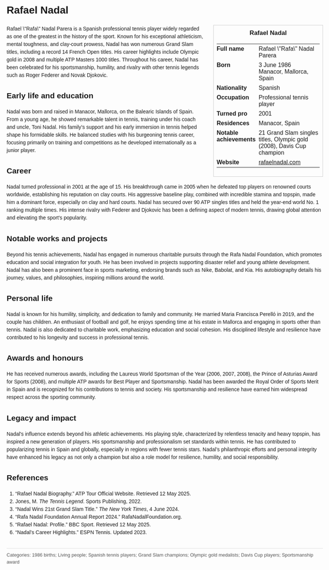 <!DOCTYPE html>
<html>
<head>
  <title>Rafael Nadal – Profile</title>
  <style>
    body { font-family: Arial, sans-serif; margin: 2rem auto; max-width: 960px; line-height: 1.5; }
    aside.infobox { float: right; width: 280px; margin: 0 0 1rem 1.5rem; border: 1px solid #ccc; padding: 0.5rem; font-size: 0.9rem; }
    aside.infobox h3 { text-align: center; margin-top: 0; }
    aside.infobox table { width: 100%; border-collapse: collapse; }
    aside.infobox td { padding: 0.25rem 0; vertical-align: top; }
    h1 { margin-top: 0; }
    footer.categories { font-size: 0.8rem; color: #555; border-top: 1px solid #ddd; padding-top: 0.5rem; margin-top: 2rem; }
  </style>
</head>
<body>
  <h1>Rafael Nadal</h1>
  <aside class="infobox">
    <h3>Rafael Nadal</h3>
    <table>
      <tr><td><strong>Full name</strong></td><td>Rafael \"Rafa\" Nadal Parera</td></tr>
      <tr><td><strong>Born</strong></td><td>3 June 1986<br>Manacor, Mallorca, Spain</td></tr>
      <tr><td><strong>Nationality</strong></td><td>Spanish</td></tr>
      <tr><td><strong>Occupation</strong></td><td>Professional tennis player</td></tr>
      <tr><td><strong>Turned pro</strong></td><td>2001</td></tr>
      <tr><td><strong>Residences</strong></td><td>Manacor, Spain</td></tr>
      <tr><td><strong>Notable achievements</strong></td><td>21 Grand Slam singles titles, Olympic gold (2008), Davis Cup champion</td></tr>
      <tr><td><strong>Website</strong></td><td><a href="https://rafaelnadal.com">rafaelnadal.com</a></td></tr>
    </table>
  </aside>
  <p>Rafael \"Rafa\" Nadal Parera is a Spanish professional tennis player widely regarded as one of the greatest in the history of the sport. Known for his exceptional athleticism, mental toughness, and clay-court prowess, Nadal has won numerous Grand Slam titles, including a record 14 French Open titles. His career highlights include Olympic gold in 2008 and multiple ATP Masters 1000 titles. Throughout his career, Nadal has been celebrated for his sportsmanship, humility, and rivalry with other tennis legends such as Roger Federer and Novak Djokovic.</p>

  <h2>Early life and education</h2>
  <p>Nadal was born and raised in Manacor, Mallorca, on the Balearic Islands of Spain. From a young age, he showed remarkable talent in tennis, training under his coach and uncle, Toni Nadal. His family’s support and his early immersion in tennis helped shape his formidable skills. He balanced studies with his burgeoning tennis career, focusing primarily on training and competitions as he developed internationally as a junior player.</p>

  <h2>Career</h2>
  <p>Nadal turned professional in 2001 at the age of 15. His breakthrough came in 2005 when he defeated top players on renowned courts worldwide, establishing his reputation on clay courts. His aggressive baseline play, combined with incredible stamina and topspin, made him a dominant force, especially on clay and hard courts. Nadal has secured over 90 ATP singles titles and held the year-end world No. 1 ranking multiple times. His intense rivalry with Federer and Djokovic has been a defining aspect of modern tennis, drawing global attention and elevating the sport's popularity.</p>

  <h2>Notable works and projects</h2>
  <p>Beyond his tennis achievements, Nadal has engaged in numerous charitable pursuits through the Rafa Nadal Foundation, which promotes education and social integration for youth. He has been involved in projects supporting disaster relief and young athlete development. Nadal has also been a prominent face in sports marketing, endorsing brands such as Nike, Babolat, and Kia. His autobiography details his journey, values, and philosophies, inspiring millions around the world.</p>

  <h2>Personal life</h2>
  <p>Nadal is known for his humility, simplicity, and dedication to family and community. He married Maria Francisca Perelló in 2019, and the couple has children. An enthusiast of football and golf, he enjoys spending time at his estate in Mallorca and engaging in sports other than tennis. Nadal is also dedicated to charitable work, emphasizing education and social cohesion. His disciplined lifestyle and resilience have contributed to his longevity and success in professional tennis.</p>

  <h2>Awards and honours</h2>
  <p>He has received numerous awards, including the Laureus World Sportsman of the Year (2006, 2007, 2008), the Prince of Asturias Award for Sports (2008), and multiple ATP awards for Best Player and Sportsmanship. Nadal has been awarded the Royal Order of Sports Merit in Spain and is recognized for his contributions to tennis and society. His sportsmanship and resilience have earned him widespread respect across the sporting community.</p>

  <h2>Legacy and impact</h2>
  <p>Nadal's influence extends beyond his athletic achievements. His playing style, characterized by relentless tenacity and heavy topspin, has inspired a new generation of players. His sportsmanship and professionalism set standards within tennis. He has contributed to popularizing tennis in Spain and globally, especially in regions with fewer tennis stars. Nadal’s philanthropic efforts and personal integrity have enhanced his legacy as not only a champion but also a role model for resilience, humility, and social responsibility.</p>

  <h2>References</h2>
  <ol>
    <li>“Rafael Nadal Biography.” ATP Tour Official Website. Retrieved 12 May 2025.</li>
    <li>Jones, M. <i>The Tennis Legend</i>. Sports Publishing, 2022.</li>
    <li>“Nadal Wins 21st Grand Slam Title.” <i>The New York Times</i>, 4 June 2024.</li>
    <li>“Rafa Nadal Foundation Annual Report 2024.” RafaNadalFoundation.org.</li>
    <li>“Rafael Nadal: Profile.” BBC Sport. Retrieved 12 May 2025.</li>
    <li>“Nadal’s Career Highlights.” ESPN Tennis. Updated 2023.</li>
  </ol>

  <footer class="categories">Categories: 1986 births; Living people; Spanish tennis players; Grand Slam champions; Olympic gold medalists; Davis Cup players; Sportsmanship award